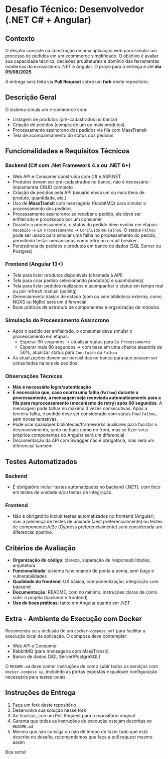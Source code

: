 # Desafio Técnico: Desenvolvedor (.NET C# + Angular)

## Contexto

O desafio consiste na construção de uma aplicação web para simular um processo de pedidos em um ecommerce simplificado. O objetivo é avaliar sua capacidade técnica, decisões arquiteturais e domínio das ferramentas modernas do ecossistema .NET e Angular. O prazo para a entrega é até **dia 05/08/2025**.

A entrega será feita via **Pull Request** sobre um **fork** deste repositório.

## Descrição Geral

O sistema simula um e-commerce com:

- Listagem de produtos (pré-cadastrados no banco)
- Criação de pedidos (compra de um ou mais produtos)
- Processamento assíncrono dos pedidos via fila com MassTransit
- Tela de acompanhamento do status dos pedidos

## Funcionalidades e Requisitos Técnicos

### Backend (C# com .Net Framework 4.x ou .NET 6+)

- Web API e Consumer construída com C# e ASP.NET
- Produtos devem ser pré-cadastrados no banco, não é necessário implementar CRUD completo
- Criação de pedidos pela API (usuário envia um ou mais itens de produto, quantidade, etc.)
- Uso de **MassTransit** com mensageria (RabbitMQ) para simular o processamento dos pedidos
- Processamento assíncrono: ao receber o pedido, ele deve ser enfileirado e processado por um consumer
- Durante o processamento, o status do pedido deve evoluir em etapas: `Recebido` -> `Em Processamento` -> `Concluído` ou `Falhou`. O status `Falhou` pode ser usado para simular uma falha no processamento do pedido, permitindo testar mecanismos como retry ou circuit breaker.
- Persistência de pedidos e produtos em banco de dados (SQL Server ou Postgres)

### Frontend (Angular 13+)

- Tela para listar produtos disponíveis (chamada à API)
- Tela para criar pedido selecionando produto(s) e quantidade(s)
- Tela para listar pedidos realizados e acompanhar o status em tempo real ou por refresh manual (polling)
- Gerenciamento básico de estado (com ou sem biblioteca externa, como NGXS ou NgRx) será um diferencial
- Boas práticas de estrutura de componentes e organização de módulos

### Simulação do Processamento Assíncrono

- Após o pedido ser enfileirado, o consumer deve simular o processamento em etapas:
  - Esperar 30 segundos -> atualizar status para `Em Processamento`
  - Esperar mais 90 segundos -> com base em uma chance aleatória de 50%, atualizar status para `Concluído` ou `Falhou`
- As atualizações devem ser persistidas no banco para que possam ser consultadas na tela de pedidos

### Observações Técnicas

- **Não é necessário login/autenticação**
- **É necessário que, caso ocorra uma falha (`Falhou`) durante o processamento, a mensagem seja reenviada automaticamente para a fila para reprocessamento (mecanismo de retry) após 60 segundos**. A mensagem pode falhar no máximo 3 vezes consecutivas. Após a terceira falha, o pedido deve ser considerado com status final `Falhou`, sem novas tentativas.
- Pode usar quaisquer bibliotecas/frameworks auxiliares para facilitar o desenvolvimento, tanto no back como no front, mas se fizer seus próprios componentes do Angular será um diferencial
- Documentação da API com Swagger não é obrigatória, mas será um diferencial também

## Testes Automatizados

### Backend

- É obrigatório incluir testes automatizados no backend (.NET), com foco em testes de unidade e/ou testes de integração.

### Frontend

- Não é obrigatório incluir testes automatizados no frontend (Angular), mas a presença de testes de unidade (Jest preferencialmente) ou testes de componentes/e2e (Cypress preferencialmente) será considerada um diferencial positivo.

## Critérios de Avaliação

- **Organização do código**: clareza, separação de responsabilidades, arquitetura
- **Funcionalidade**: sistema funcionando de ponta a ponta, sem bugs e vulnerabilidades
- **Qualidade do frontend**: UX básica, componentização, integração com backend
- **Documentação**: README, com no mínimo, instruções claras de como subir o projeto (backend e frontend)
- **Uso de boas práticas**: tanto em Angular quanto em .NET

## Extra - Ambiente de Execução com Docker

Recomenda-se a inclusão de um `docker-compose.yml` para facilitar a execução local da aplicação. O compose deve contemplar:

- Web API e Consumer
- RabbitMQ (para mensageria com MassTransit)
- Banco de dados (SQL Server/PostgreSQL)

O `README.md` deve conter instruções de como subir todos os serviços com `docker-compose up`, incluindo as portas expostas e qualquer configuração necessária para testes locais.

## Instruções de Entrega

1. Faça um fork deste repositório
2. Desenvolva sua solução nesse fork
3. Ao finalizar, crie um Pull Request para o repositório original
4. Garanta que todas as instruções de execução estejam descritas no `README.md`
5. Mesmo que não consiga ou não dê tempo de fazer tudo que está descrito no desafio, recomendamos que faça a pull request mesmo assim

Boa sorte!

